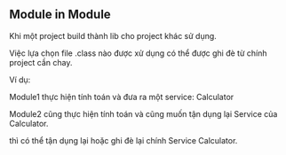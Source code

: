 ## Module in Module

Khi một project build thành lib cho project khác sử dụng.

Việc lựa chọn file .class nào được xử dụng có thể được ghi đè từ chính project cần chay.

Ví dụ:

Module1 thực hiện tính toán và đưa ra một service: Calculator

Module2 cũng thực hiện tính toán và cũng muốn tận dụng lại Service của Calculator.

thì có thể tận dụng lại hoặc ghi đè lại chính Service Calculator.

